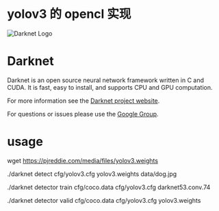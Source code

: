 # yolov3 的 opencl 实现 #

![Darknet Logo](http://pjreddie.com/media/files/darknet-black-small.png)

# Darknet #
Darknet is an open source neural network framework written in C and CUDA. It is fast, easy to install, and supports CPU and GPU computation.

For more information see the [Darknet project website](http://pjreddie.com/darknet).

For questions or issues please use the [Google Group](https://groups.google.com/forum/#!forum/darknet).

# usage #
wget https://pjreddie.com/media/files/yolov3.weights

./darknet detect cfg/yolov3.cfg yolov3.weights data/dog.jpg

./darknet detector train cfg/coco.data cfg/yolov3.cfg darknet53.conv.74

./darknet detector valid cfg/coco.data cfg/yolov3.cfg yolov3.weights
